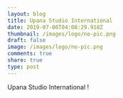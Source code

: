 ```yaml
---
layout: blog
title: Upana Studio International
date: 2019-07-06T04:08:29.918Z
thumbnail: /images/logo/no-pic.png
draft: false
image: /images/logo/no-pic.png
comments: true
share: true
type: post
---
```

Upana Studio International !
